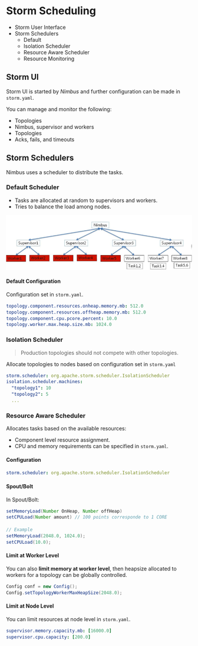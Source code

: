 # Storm Scheduling

* Storm User Interface
* Storm Schedulers
  * Default
  * Isolation Scheduler
  * Resource Aware Scheduler
  * Resource Monitoring

## Storm UI

Storm UI is started by *Nimbus* and further configuration can be made in `storm.yaml`.

You can manage and monitor the following:

* Topologies
* Nimbus, supervisor and workers
* Topologies
* Acks, fails, and timeouts

## Storm Schedulers

Nimbus uses a scheduler to distribute the tasks.

### Default Scheduler

* Tasks are allocated at random to supervisors and workers.
* Tries to balance the load among nodes.

![](2021-06-14-18-15-23.png)

#### Default Configuration

Configuration set in `storm.yaml`.

```yaml
topology.component.resources.onheap.memory.mb: 512.0
topology.component.resources.offheap.memory.mb: 512.0
topology.component.cpu.pcore.percent: 10.0
topology.worker.max.heap.size.mb: 1024.0
```

### Isolation Scheduler

> Production topologies should not compete with other topologies.

Allocate topologies to nodes based on configuration set in `storm.yaml`

```yaml
storm.scheduler: org.apache.storm.scheduler.IsolationScheduler
isolation.scheduler.machines:
  "topology1": 10
  "topology2": 5
  ...
```

### Resource Aware Scheduler

Allocates tasks based on the available resources:

* Component level resource assignment.
* CPU and memory requirements can be specified in `storm.yaml`.

#### Configuration

```yaml
storm.scheduler: org.apache.storm.scheduler.IsolationScheduler
```

#### Spout/Bolt

In Spout/Bolt:

```java
setMemoryLoad(Number OnHeap, Number offHeap)
setCPULoad(Number amount) // 100 points corresponde to 1 CORE

// Example
setMemoryLoad(2048.0, 1024.0);
setCPULoad(10.0);
```

#### Limit at Worker Level

You can also **limit memory at worker level**, then heapsize allocated to workers for a topology can be globally controlled.

```java
Config conf = new Config();
Config.setTopologyWorkerMaxHeapSize(2048.0);
```

#### Limit at Node Level

You can limit resources at node level in `storm.yaml`.

```yaml
supervisor.memory.capacity.mb: [16000.0]
supervisor.cpu.capacity: [200.0]
```
